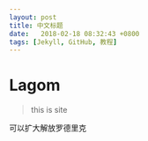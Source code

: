 ```yaml
---
layout: post
title: 中文标题
date:   2018-02-18 08:32:43 +0800
tags: [Jekyll, GitHub, 教程]
---
```


# Lagom

> this is site

可以扩大解放罗德里克

